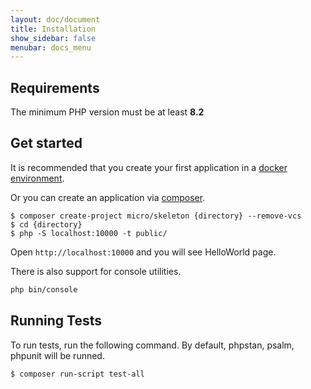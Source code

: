 ```yaml
---
layout: doc/document
title: Installation
show_sidebar: false
menubar: docs_menu
---
```


## Requirements
The minimum PHP version must be at least **8.2**

## Get started

It is recommended that you create your first application in a [docker environment](/docs/getting-started/docker).

Or you can create an application via [composer](https://getcomposer.org/).

```shell
$ composer create-project micro/skeleton {directory} --remove-vcs
$ cd {directory}
$ php -S localhost:10000 -t public/
```

Open `http://localhost:10000` and you will see HelloWorld page.

There is also support for console utilities.
```bash
php bin/console
``` 

## Running Tests

To run tests, run the following command. By default, phpstan, psalm, phpunit will be runned.

```bash
$ composer run-script test-all
``` 